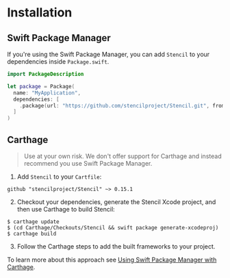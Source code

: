 # Installation

## Swift Package Manager

If you're using the Swift Package Manager, you can add `Stencil` to your
dependencies inside `Package.swift`.

```swift
import PackageDescription

let package = Package(
  name: "MyApplication",
  dependencies: [
    .package(url: "https://github.com/stencilproject/Stencil.git", from: "0.15.1"),
  ]
)
```

## Carthage

> Use at your own risk. We don't offer support for Carthage and instead recommend you use Swift Package Manager.

1) Add `Stencil` to your `Cartfile`:

```
github "stencilproject/Stencil" ~> 0.15.1
```

2) Checkout your dependencies, generate the Stencil Xcode project, and then use Carthage to build Stencil:

```shell
$ carthage update
$ (cd Carthage/Checkouts/Stencil && swift package generate-xcodeproj)
$ carthage build
```

3) Follow the Carthage steps to add the built frameworks to your project.

To learn more about this approach see [Using Swift Package Manager with Carthage](https://fuller.li/posts/using-swift-package-manager-with-carthage/).

<!-- Copyright (c) 2022, Kyle Fuller
All rights reserved.

Copyright 2024 MFB Technologies, Inc.

This source code is licensed under the BSD-2-Clause License found in the
LICENSE file in the root directory of this source tree. -->
